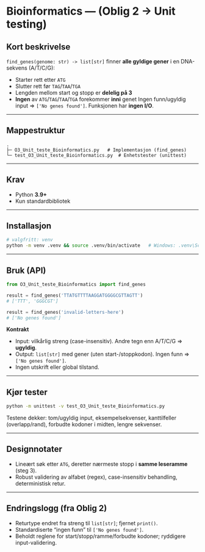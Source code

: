 # Bioinformatics — (Oblig 2 → Unit testing)

## Kort beskrivelse

`find_genes(genome: str) -> list[str]` finner **alle gyldige gener** i en DNA-sekvens (A/T/C/G):

* Starter rett etter `ATG`
* Slutter rett før `TAG`/`TAA`/`TGA`
* Lengden mellom start og stopp er **delelig på 3**
* **Ingen** av `ATG`/`TAG`/`TAA`/`TGA` forekommer **inni** genet
  Ingen funn/ugyldig input ⇒ `['No genes found']`. Funksjonen har **ingen I/O**.

---

## Mappestruktur

```
.
├─ O3_Unit_teste_Bioinformatics.py   # Implementasjon (find_genes)
└─ test_O3_Unit_teste_Bioinformatics.py  # Enhetstester (unittest)
```

---

## Krav

* Python **3.9+**
* Kun standardbibliotek

---

## Installasjon

```bash
# valgfritt: venv
python -m venv .venv && source .venv/bin/activate   # Windows: .venv\Scripts\activate
```

---

## Bruk (API)

```python
from O3_Unit_teste_Bioinformatics import find_genes

result = find_genes('TTATGTTTTAAGGATGGGGCGTTAGTT')
# ['TTT', 'GGGCGT']

result = find_genes('invalid-letters-here')
# ['No genes found']
```

**Kontrakt**

* Input: vilkårlig streng (case-insensitiv). Andre tegn enn A/T/C/G ⇒ **ugyldig**.
* Output: `list[str]` med gener (uten start-/stoppkodon). Ingen funn ⇒ `['No genes found']`.
* Ingen utskrift eller global tilstand.

---

## Kjør tester

```bash
python -m unittest -v test_O3_Unit_teste_Bioinformatics.py
```

Testene dekker: tom/ugyldig input, eksempelsekvenser, kanttilfeller (overlapp/rand), forbudte kodoner i midten, lengre sekvenser.

---

## Designnotater

* Lineært søk etter `ATG`, deretter nærmeste stopp i **samme leseramme** (steg 3).
* Robust validering av alfabet (regex), case-insensitiv behandling, deterministisk retur.

---

## Endringslogg (fra Oblig 2)

* Returtype endret fra streng til `list[str]`; fjernet `print()`.
* Standardiserte “ingen funn” til `['No genes found']`.
* Beholdt reglene for start/stopp/ramme/forbudte kodoner; ryddigere input-validering.
